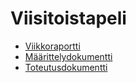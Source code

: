 # Viisitoistapeli

- [Viikkoraportti](https://github.com/thomsva/viisitoistapeli/blob/master/dokumentaatio/viikkoraportti.md)
- [Määrittelydokumentti](https://github.com/thomsva/viisitoistapeli/blob/master/dokumentaatio/m%C3%A4%C3%A4rittelydokumentti.md)
- [Toteutusdokumentti](https://github.com/thomsva/viisitoistapeli/blob/master/dokumentaatio/toteutusdokumentti.md)